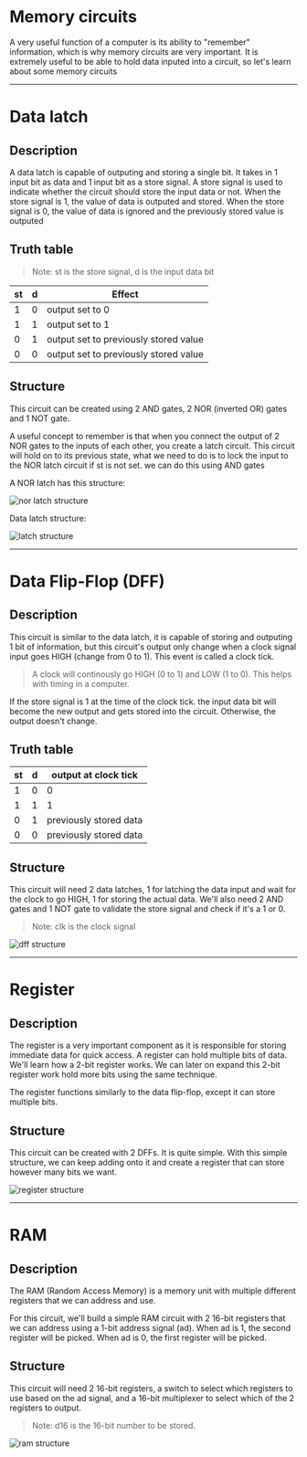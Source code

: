 # Memory circuits

A very useful function of a computer is its ability to "remember" information, which is why memory circuits are very important. It is extremely useful to be able to hold data inputed into a circuit, so let's learn about some memory circuits

___

# Data latch

## Description

A data latch is capable of outputing and storing a single bit. It takes in 1 input bit as data and 1 input bit as a store signal. A store signal is used to indicate whether the circuit should store the input data or not. When the store signal is 1, the value of data is outputed and stored. When the store signal is 0, the value of data is ignored and the previously stored value is outputed

## Truth table

> Note: st is the store signal, d is the input data bit

| st | d | Effect |
| -- | - | ------ |
| 1 | 0 | output set to 0 |
| 1 | 1 | output set to 1 |
| 0 | 1 | output set to previously stored value |
| 0 | 0 | output set to previously stored value |

## Structure

This circuit can be created using 2 AND gates, 2 NOR (inverted OR) gates and 1 NOT gate. 

A useful concept to remember is that when you connect the output of 2 NOR gates to the inputs of each other, you create a latch circuit. This circuit will hold on to its previous state, what we need to do is to lock the input to the NOR latch circuit if st is not set. we can do this using AND gates

A NOR latch has this structure:

![nor latch structure](../images/nor-latch-structure.png)

Data latch structure:

![latch structure](../images/latch-structure.png)

___

# Data Flip-Flop (DFF)

## Description

This circuit is similar to the data latch, it is capable of storing and outputing 1 bit of information, but this circuit's output only change when a clock signal input goes HIGH (change from 0 to 1). This event is called a clock tick.

> A clock will continously go HIGH (0 to 1) and LOW (1 to 0). This helps with timing in a computer.

If the store signal is 1 at the time of the clock tick. the input data bit will become the new output and gets stored into the circuit. Otherwise, the output doesn't change.

## Truth table

| st | d | output at clock tick |
| -- | - | ------ |
| 1 | 0 | 0 |
| 1 | 1 | 1 |
| 0 | 1 | previously stored data |
| 0 | 0 | previously stored data |

## Structure

This circuit will need 2 data latches, 1 for latching the data input and wait for the clock to go HIGH, 1 for storing the actual data. We'll also need 2 AND gates and 1 NOT gate to validate the store signal and check if it's a 1 or 0.

> Note: clk is the clock signal

![dff structure](../images/dff-structure.png)

___

# Register

## Description

The register is a very important component as it is responsible for storing immediate data for quick access. A register can hold multiple bits of data. We'll learn how a 2-bit register works. We can later on expand this 2-bit register work hold more bits using the same technique.

The register functions similarly to the data flip-flop, except it can store multiple bits.

## Structure

This circuit can be created with 2 DFFs. It is quite simple. With this simple structure, we can keep adding onto it and create a register that can store however many bits we want.

![register structure](../images/register-structure.png)

___

# RAM

## Description

The RAM (Random Access Memory) is a memory unit with multiple different registers that we can address and use.

For this circuit, we'll build a simple RAM circuit with 2 16-bit registers that we can address using a 1-bit address signal (ad). When ad is 1, the second register will be picked. When ad is 0, the first register will be picked. 

## Structure

This circuit will need 2 16-bit registers, a switch to select which registers to use based on the ad signal, and a 16-bit multiplexer to select which of the 2 registers to output.

> Note: d16 is the 16-bit number to be stored.

![ram structure](../images/ram-structure.png)
